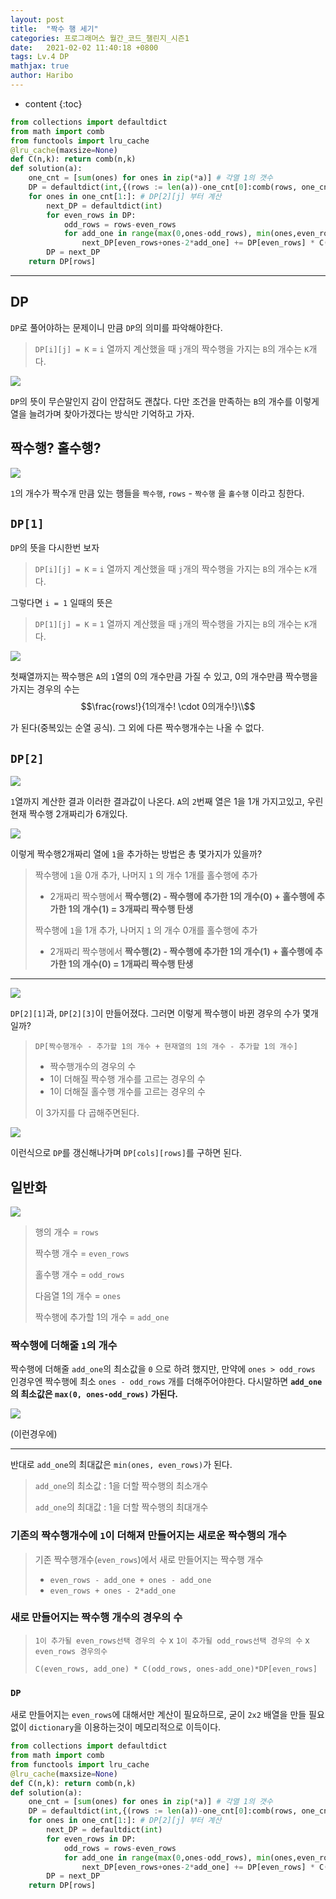 ```yaml
---
layout: post
title:  "짝수 행 세기"
categories: 프로그래머스 월간_코드_챌린지_시즌1
date:   2021-02-02 11:40:18 +0800
tags: Lv.4 DP
mathjax: true
author: Haribo
---
```


* content
{:toc}
```python
from collections import defaultdict
from math import comb
from functools import lru_cache
@lru_cache(maxsize=None)
def C(n,k): return comb(n,k)
def solution(a):
    one_cnt = [sum(ones) for ones in zip(*a)] # 각열 1의 갯수
    DP = defaultdict(int,{(rows := len(a))-one_cnt[0]:comb(rows, one_cnt[0])}) # 1열까지 계산한 DP
    for ones in one_cnt[1:]: # DP[2][j] 부터 계산
        next_DP = defaultdict(int)
        for even_rows in DP:
            odd_rows = rows-even_rows
            for add_one in range(max(0,ones-odd_rows), min(ones,even_rows)+1): # range 범위는 미만이기때문에 +1
                next_DP[even_rows+ones-2*add_one] += DP[even_rows] * C(even_rows, add_one) * C(odd_rows, ones-add_one)%(10**7+19)
        DP = next_DP
    return DP[rows]
```

---









## DP

`DP`로 풀어야하는 문제이니 만큼 `DP`의 의미를 파악해야한다.

> `DP[i][j] = K` = `i` 열까지 계산했을 때 `j`개의 짝수행을 가지는 `B`의 개수는 `K`개다.

![](/images/evenrow/feel.gif)

`DP`의 뜻이 무슨말인지 감이 안잡혀도 괜찮다. 다만 조건을 만족하는 `B`의 개수를 이렇게 열을 늘려가며 찾아가겠다는 방식만 기억하고 가자. 

## 짝수행? 홀수행?

![](/images/evenrow/evenrow.png)

`1`의 개수가 짝수개 만큼 있는 행들을 `짝수행`, `rows` - `짝수행` 을 `홀수행` 이라고 칭한다.

## `DP[1]`

`DP`의 뜻을 다시한번 보자

> `DP[i][j] = K` = `i` 열까지 계산했을 때 `j`개의 짝수행을 가지는 `B`의 개수는 `K`개다.

그렇다면 `i = 1` 일때의 뜻은

> `DP[1][j] = K` = `1` 열까지 계산했을 때 `j`개의 짝수행을 가지는 `B`의 개수는 `K`개다.

![](/images/evenrow/1.png)

첫째열까지는 짝수행은 `A`의 `1`열의 0의 개수만큼 가질 수 있고, 0의 개수만큼 짝수행을 가지는 경우의 수는 $$\frac{rows!}{1의개수! \cdot 0의개수!}\\$$  

가 된다(중복있는 순열 공식). 그 외에 다른 짝수행개수는 나올 수 없다.

## `DP[2]`

![](/images/evenrow/dp2.png)

`1`열까지 계산한 결과 이러한 결과값이 나온다. `A`의 `2`번째 열은 1을 1개 가지고있고, 우린 현재 짝수행 2개짜리가 6개있다.

![](/images/evenrow/plus.png)

이렇게 짝수행2개짜리 열에 `1`을 추가하는 방법은 총 몇가지가 있을까?

> 짝수행에 `1`을 0개 추가, 나머지 `1` 의 개수 1개를 홀수행에 추가
>
> * 2개짜리 짝수행에서 **짝수행(2) - 짝수행에 추가한 1의 개수(0) + 홀수행에 추가한 1의 개수(1) = 3개짜리 짝수행 탄생**
>
> 짝수행에 `1`을 1개 추가, 나머지 `1` 의 개수 0개를 홀수행에 추가
>
> * 2개짜리 짝수행에서 **짝수행(2) - 짝수행에 추가한 1의 개수(1) + 홀수행에 추가한 1의 개수(0) = 1개짜리 짝수행 탄생**

---

![](/images/evenrow/dp3.png)

`DP[2][1]`과, `DP[2][3]`이 만들어졌다. 그러면 이렇게 짝수행이 바뀐 경우의 수가 몇개일까?

>`DP[짝수행개수 - 추가할 1의 개수 + 현재열의 1의 개수 - 추가할 1의 개수] `
>
>* 짝수행개수의 경우의 수
>* 1이 더해질 짝수행 개수를 고르는 경우의 수
>* 1이 더해질 홀수행 개수를 고르는 경우의 수
>
>이 3가지를 다 곱해주면된다.

![](/images/evenrow/dp33.png)

이런식으로 `DP`를 갱신해나가며 `DP[cols][rows]`를 구하면 된다.

## 일반화

![](/images/evenrow/general.png)

>행의 개수 = `rows`
>
>짝수행 개수 = `even_rows`
>
>홀수행 개수 = `odd_rows`
>
>다음열 1의 개수 = `ones`
>
>짝수행에 추가할 1의 개수 = `add_one`

### 짝수행에 더해줄 `1`의 개수

짝수행에 더해줄 `add_one`의 최소값을 `0` 으로 하려 했지만, 만약에 `ones > odd_rows` 인경우엔 짝수행에 최소 `ones - odd_rows` 개를 더해주어야한다. 다시말하면 **`add_one`의 최소값은 `max(0, ones-odd_rows)` 가된다.**

![](/images/evenrow/ex1.png)

(이런경우에)

---

반대로 `add_one`의 최대값은 `min(ones, even_rows)`가 된다.

> `add_one`의 최소값 : 1을 더할 짝수행의 최소개수
>
> `add_one`의 최대값 : 1을 더할 짝수행의 최대개수

### 기존의 짝수행개수에 `1`이 더해져 만들어지는 새로운 짝수행의 개수

> 기존 짝수행개수(`even_rows`)에서 새로 만들어지는 짝수행 개수
>
> * `even_rows - add_one + ones - add_one` 
> * `even_rows + ones - 2*add_one`

### 새로 만들어지는 짝수행 개수의 경우의 수

> `1이 추가될 even_rows선택 경우의 수` x `1이 추가될 odd_rows선택 경우의 수` x `even_rows 경우의수`
>
> `C(even_rows, add_one) * C(odd_rows, ones-add_one)*DP[even_rows]`

### `DP`

새로 만들어지는 `even_rows`에 대해서만 계산이 필요하므로, 굳이 `2x2` 배열을 만들 필요없이 `dictionary`을 이용하는것이 메모리적으로 이득이다.

```python
from collections import defaultdict
from math import comb
from functools import lru_cache
@lru_cache(maxsize=None)
def C(n,k): return comb(n,k)
def solution(a):
    one_cnt = [sum(ones) for ones in zip(*a)] # 각열 1의 갯수
    DP = defaultdict(int,{(rows := len(a))-one_cnt[0]:comb(rows, one_cnt[0])}) # 1열까지 계산한 DP
    for ones in one_cnt[1:]: # DP[2][j] 부터 계산
        next_DP = defaultdict(int)
        for even_rows in DP:
            odd_rows = rows-even_rows
            for add_one in range(max(0,ones-odd_rows), min(ones,even_rows)+1): # range 범위는 미만이기때문에 +1
                next_DP[even_rows+ones-2*add_one] += DP[even_rows] * C(even_rows, add_one) * C(odd_rows, ones-add_one)%(10**7+19)
        DP = next_DP
    return DP[rows]
```

